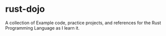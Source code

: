 # rust-dojo
A collection of Example code, practice projects, and references for the Rust Programming Language as I learn it. 
